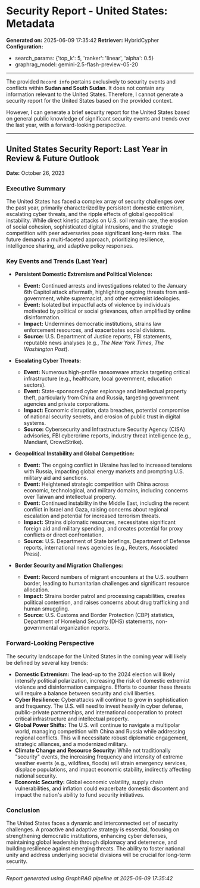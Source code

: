 # Security Report - United States: Metadata

**Generated on:** 2025-06-09 17:35:42
**Retriever:** HybridCypher
**Configuration:**
- search_params: {'top_k': 5, 'ranker': 'linear', 'alpha': 0.5}
- graphrag_model: gemini-2.5-flash-preview-05-20

---

The provided `Record info` pertains exclusively to security events and conflicts within **Sudan and South Sudan**. It does not contain any information relevant to the United States. Therefore, I cannot generate a security report for the United States based on the provided context.

However, I can generate a brief security report for the United States based on general public knowledge of significant security events and trends over the last year, with a forward-looking perspective.

---

## United States Security Report: Last Year in Review & Future Outlook

**Date:** October 26, 2023

### Executive Summary

The United States has faced a complex array of security challenges over the past year, primarily characterized by persistent domestic extremism, escalating cyber threats, and the ripple effects of global geopolitical instability. While direct kinetic attacks on U.S. soil remain rare, the erosion of social cohesion, sophisticated digital intrusions, and the strategic competition with peer adversaries pose significant long-term risks. The future demands a multi-faceted approach, prioritizing resilience, intelligence sharing, and adaptive policy responses.

### Key Events and Trends (Last Year)

*   **Persistent Domestic Extremism and Political Violence:**
    *   **Event:** Continued arrests and investigations related to the January 6th Capitol attack aftermath, highlighting ongoing threats from anti-government, white supremacist, and other extremist ideologies.
    *   **Event:** Isolated but impactful acts of violence by individuals motivated by political or social grievances, often amplified by online disinformation.
    *   **Impact:** Undermines democratic institutions, strains law enforcement resources, and exacerbates social divisions.
    *   **Source:** U.S. Department of Justice reports, FBI statements, reputable news analyses (e.g., *The New York Times*, *The Washington Post*).

*   **Escalating Cyber Threats:**
    *   **Event:** Numerous high-profile ransomware attacks targeting critical infrastructure (e.g., healthcare, local government, education sectors).
    *   **Event:** State-sponsored cyber espionage and intellectual property theft, particularly from China and Russia, targeting government agencies and private corporations.
    *   **Impact:** Economic disruption, data breaches, potential compromise of national security secrets, and erosion of public trust in digital systems.
    *   **Source:** Cybersecurity and Infrastructure Security Agency (CISA) advisories, FBI cybercrime reports, industry threat intelligence (e.g., Mandiant, CrowdStrike).

*   **Geopolitical Instability and Global Competition:**
    *   **Event:** The ongoing conflict in Ukraine has led to increased tensions with Russia, impacting global energy markets and prompting U.S. military aid and sanctions.
    *   **Event:** Heightened strategic competition with China across economic, technological, and military domains, including concerns over Taiwan and intellectual property.
    *   **Event:** Continued instability in the Middle East, including the recent conflict in Israel and Gaza, raising concerns about regional escalation and potential for increased terrorism threats.
    *   **Impact:** Strains diplomatic resources, necessitates significant foreign aid and military spending, and creates potential for proxy conflicts or direct confrontation.
    *   **Source:** U.S. Department of State briefings, Department of Defense reports, international news agencies (e.g., Reuters, Associated Press).

*   **Border Security and Migration Challenges:**
    *   **Event:** Record numbers of migrant encounters at the U.S. southern border, leading to humanitarian challenges and significant resource allocation.
    *   **Impact:** Strains border patrol and processing capabilities, creates political contention, and raises concerns about drug trafficking and human smuggling.
    *   **Source:** U.S. Customs and Border Protection (CBP) statistics, Department of Homeland Security (DHS) statements, non-governmental organization reports.

### Forward-Looking Perspective

The security landscape for the United States in the coming year will likely be defined by several key trends:

*   **Domestic Extremism:** The lead-up to the 2024 election will likely intensify political polarization, increasing the risk of domestic extremist violence and disinformation campaigns. Efforts to counter these threats will require a balance between security and civil liberties.
*   **Cyber Resilience:** Cyberattacks will continue to grow in sophistication and frequency. The U.S. will need to invest heavily in cyber defense, public-private partnerships, and international cooperation to protect critical infrastructure and intellectual property.
*   **Global Power Shifts:** The U.S. will continue to navigate a multipolar world, managing competition with China and Russia while addressing regional conflicts. This will necessitate robust diplomatic engagement, strategic alliances, and a modernized military.
*   **Climate Change and Resource Security:** While not traditionally "security" events, the increasing frequency and intensity of extreme weather events (e.g., wildfires, floods) will strain emergency services, displace populations, and impact economic stability, indirectly affecting national security.
*   **Economic Security:** Global economic volatility, supply chain vulnerabilities, and inflation could exacerbate domestic discontent and impact the nation's ability to fund security initiatives.

### Conclusion

The United States faces a dynamic and interconnected set of security challenges. A proactive and adaptive strategy is essential, focusing on strengthening democratic institutions, enhancing cyber defenses, maintaining global leadership through diplomacy and deterrence, and building resilience against emerging threats. The ability to foster national unity and address underlying societal divisions will be crucial for long-term security.

---

*Report generated using GraphRAG pipeline at 2025-06-09 17:35:42*
